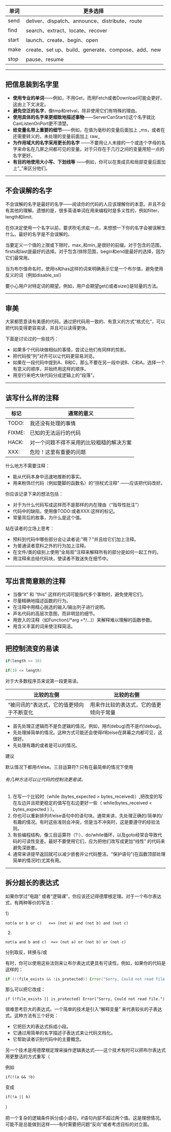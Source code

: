 | 单词  | 更多选择                                           |
| ----- | -------------------------------------------------- |
| send  | deliver、dispatch、announce、distribute、route     |
| find  | search、extract、locate、recover                   |
| start | launch、create、begin、open                        |
| make  | create、set up、build、generate、compose、add、new |
| stop  | pause、resume                                      |

------

## 把信息装到名字里

- **使用专业的单词**——例如，不用Get，而用Fetch或者Download可能会更好，这由上下文决定。
- **避免空泛的名字**，像tmp和retval，除非使用它们有特殊的理由。
- **使用具体的名字来更细致地描述事物**——ServerCanStart()这个名字就比CanListenOnPort更不清楚。
- **给变量名带上重要的细节**——例如，在值为毫秒的变量后面加上 \_ms，或者在还需要转义的，未处理的变量前面加上 raw_
- **为作用域大的名字采用更长的名字** ——不要用让人未接的一个或连个字母的名字来命名在几屏之间都可见的变量。对于只存在于几行之间的变量用短一点的名字更好。
- **有目的地使用大小写、下划线等** ——例如，你可以在类成员和局部变量后面加上“_”来区分他们。

-------

## 不会误解的名字

不会误解的名字是最好的名字——阅读你的代码的人应该理解你的本意。并且不会有其他的理解。遗憾的是，很多英语单词在用来编程时是多义性的，例如filter、length和limit.

在你决定使用一个名字以前，要求吹毛求疵一点，来想想一下你的名字会被误解生什么。最好的名字是不会误解的。

当要定义一个值的上限或下限时，max\_和min_是很好的前缀。对于包含的范围，firsts和last是最好的选择。对于包含/排除范围，begin和end是最好的选择，因为它们最常用。

当为布尔值命名时，使用is和has这样的词来明确表示它是一个布尔值，避免使用反义的词（例如disable_ssl）

要小心用户对特定词的期望。例如，用户会期望get()或者size()是轻量的方法。

-------

## 审美

大家都愿意读有美感的代码。通过把代码用一致的、有意义的方式“格式化“，可以把代码变得更容易读，并且可以读得更快。

下面是讨论过的一些技巧：

- 如果多个代码块做相似的事情，尝试让他们有同样的剪影。
- 把代码按“列”对齐可以让代码更容易浏览。
- 如果在一段代码中提到A、B和C，那么不要在另一段中说B、C和A。选择一个有意义的顺序，并始终用这样的顺序。
- 用空行来吧大块代码分成逻辑上的“段落”。

----

## 该写什么样的注释

| 标记   | 通常的意义                               |
| ------ | ---------------------------------------- |
| TODO:  | 我还没有处理的事情                       |
| FIXME: | 已知的无法运行的代码                     |
| HACK:  | 对一个问题不得不采用的比较粗糙的解决方案 |
| XXX:   | 危险！这里有重要的问题                   |

什么地方不需要注释：

- 能从代码本身中迅速地推断的事实。
- 用来粉饰烂代码（例如蹩脚的函数名）的“拐杖式注释” ——应该把代码改好。

你应该记录下来的想法包括：

- 对于为什么代码写成这样而不是那样的内在理由（“指导性批注”）
- 代码中的缺陷，使用像TODO:或者XXX:这样的标记。
- 常量背后的故事，为什么是这个值。

站在读者的立场上思考：

- 预料到代码中哪些部分会让读者说:"啊？"并且给它们加上注释。
- 为普通读者意料之外的行为加上注释。
- 在文件/类的级别上使用“全局观”注释来解释所有的部分是如何一起工作的。
- 用注释来总结代码块，使读者不致迷失在细节中。

----

## 写出言简意赅的注释

- 当像“it” 和 “this” 这样的代词可能指代多个事物时，避免使用它们。
- 尽量精确地描述函数的行为。
- 在注释中用精心挑选的输入/输出列子进行说明。
- 声名代码的高层次意图，而非明显的细节。
- 用嵌入的注释（如Function(/\*arg =*/...)）来解释难以理解的函数参数。
- 用含义丰富的词来使注释简洁。

----

## 把控制流变的易读

```java
if(length >= 10)   
    
if(10 <= length)
```

对于大多数程序员来说第一段更易读。

| 比较的左侧                               | 比较的右侧                             |
| ---------------------------------------- | -------------------------------------- |
| “被问讯的"表达式，它的值更倾向于不断变化 | 用来作比较的表达式，它的值更倾向于常量 |

- 首先处理正逻辑而不是负逻辑的情况。例如，用if(debug)而不是if(!debug)。
- 先处理掉简单的情况。这种方式可能还会使得if和else在屏幕之内都可见，这很好。
- 先处理有趣的或者是可以的情况。

建议

默认情况下都用if/else。三目运算符?:只有在最简单的情况下使用



###### 有几种方法可以让代码的控制流更易读。

1. 在写一个比较时（while (bytes_expected > bytes_received)）,把改变的写在左边并且把更稳定的值写在右边更好一些（ while(bytes_received < bytes_expected ) ）。
2. 你也可以重新排列if/else语句中的语句块。通常来讲，先处理正确的/简单的/有趣的情况。有时这些准则会冲突，但是当不冲突时，这是要遵守的经验法则。
3. 有些编程结构，像三目运算符（?:）、do/while循环，以及goto经常会导致代码的可读性变差。最好不要使用它们，应为把他们改写成更加“线性” 的代码来避免深嵌套。
4. 通常来讲提早返回就可以减少嵌套并让代码整洁。“保护语句”(在函数顶部处理简单的情况时)尤其有用。



----

## 拆分超长的表达式

如果你学过“电路” 或者“逻辑课”，你应该还记得德摩根定理。对于一个布尔表达式，有两种等价的写法：

1）

```
not(a or b or c)   <=> (not a) and (not b) and (not c)
```

2)   

```
not(a and b and c)  <=> (not a) or (not b) or (not c)
```

分别取反，转换与/或

有时，你可以使用这些法则来让布尔表达式更具有可读性。例如，如果你的代码是这样的：

```java
if (!(file_exists && !is_protected)) Error("Sorry, Could not read file.")
```

那么可以把它改成：

```
if (!file_exists || is_protected) Error("Sorry, Could not read file.")
```

很难思考巨大的表达式。一个简单的技术是引入“解释变量” 来代表较长的子表达式。这种方法有三个好处：

- 它把巨大的表达式拆成小段。
- 它通过用简单的名字描述子表达式来让代码文档化。
- 它帮助读者识别代码中的主要概念。

另一个技术是用德摩根定理来操作逻辑表达式——这个技术有时可以把布尔表达式用更整洁的方式重写（

例如

```
if(!(a && !b)
```

 变成

```
if(!a || b)
```

） 



把一个复杂的逻辑条件拆分成小语句，if语句内部不超过两个值。这是理想情况。可能不是总能做到这样——有时需要把问题“反向”或者考虑目标的对立面。